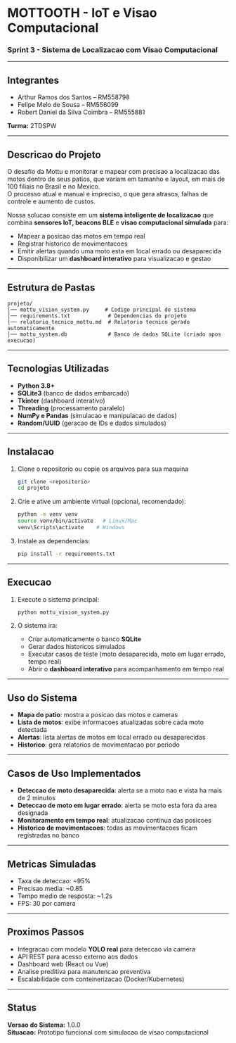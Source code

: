 
# MOTTOOTH - IoT e Visao Computacional
### Sprint 3 - Sistema de Localizacao com Visao Computacional

---

## Integrantes
- Arthur Ramos dos Santos – RM558798
- Felipe Melo de Sousa – RM556099
- Robert Daniel da Silva Coimbra – RM555881

**Turma:** 2TDSPW  

---

## Descricao do Projeto
O desafio da Mottu e monitorar e mapear com precisao a localizacao das motos dentro de seus patios, que variam em tamanho e layout, em mais de 100 filiais no Brasil e no Mexico.  
O processo atual e manual e impreciso, o que gera atrasos, falhas de controle e aumento de custos.  

Nossa solucao consiste em um **sistema inteligente de localizacao** que combina **sensores IoT, beacons BLE** e **visao computacional simulada** para:  
- Mapear a posicao das motos em tempo real  
- Registrar historico de movimentacoes  
- Emitir alertas quando uma moto esta em local errado ou desaparecida  
- Disponibilizar um **dashboard interativo** para visualizacao e gestao

---

## Estrutura de Pastas

```
projeto/
│── mottu_vision_system.py     # Codigo principal do sistema
│── requirements.txt            # Dependencias do projeto
│── relatorio_tecnico_mottu.md  # Relatorio tecnico gerado automaticamente
│── mottu_system.db             # Banco de dados SQLite (criado apos execucao)
```

---

## Tecnologias Utilizadas
- **Python 3.8+**
- **SQLite3** (banco de dados embarcado)
- **Tkinter** (dashboard interativo)
- **Threading** (processamento paralelo)
- **NumPy e Pandas** (simulacao e manipulacao de dados)
- **Random/UUID** (geracao de IDs e dados simulados)

---

## Instalacao

1. Clone o repositorio ou copie os arquivos para sua maquina  
   ```bash
   git clone <repositorio>
   cd projeto
   ```

2. Crie e ative um ambiente virtual (opcional, recomendado):  
   ```bash
   python -m venv venv
   source venv/bin/activate   # Linux/Mac
   venv\Scripts\activate    # Windows
   ```

3. Instale as dependencias:  
   ```bash
   pip install -r requirements.txt
   ```

---

## Execucao

1. Execute o sistema principal:  
   ```bash
   python mottu_vision_system.py
   ```

2. O sistema ira:  
   - Criar automaticamente o banco **SQLite**  
   - Gerar dados historicos simulados  
   - Executar casos de teste (moto desaparecida, moto em lugar errado, tempo real)  
   - Abrir o **dashboard interativo** para acompanhamento em tempo real  

---

## Uso do Sistema

- **Mapa do patio**: mostra a posicao das motos e cameras  
- **Lista de motos**: exibe informacoes atualizadas sobre cada moto detectada  
- **Alertas**: lista alertas de motos em local errado ou desaparecidas  
- **Historico**: gera relatorios de movimentacao por periodo  

---

## Casos de Uso Implementados

- **Deteccao de moto desaparecida**: alerta se a moto nao e vista ha mais de 2 minutos  
- **Deteccao de moto em lugar errado**: alerta se moto esta fora da area designada  
- **Monitoramento em tempo real**: atualizacao continua das posicoes  
- **Historico de movimentacoes**: todas as movimentacoes ficam registradas no banco

---

## Metricas Simuladas

- Taxa de deteccao: ~95%  
- Precisao media: ~0.85  
- Tempo medio de resposta: ~1.2s  
- FPS: 30 por camera  

---

## Proximos Passos

- Integracao com modelo **YOLO real** para deteccao via camera  
- API REST para acesso externo aos dados  
- Dashboard web (React ou Vue)  
- Analise preditiva para manutencao preventiva  
- Escalabilidade com conteinerizacao (Docker/Kubernetes)  

---

## Status
**Versao do Sistema:** 1.0.0  
**Situacao:** Prototipo funcional com simulacao de visao computacional
